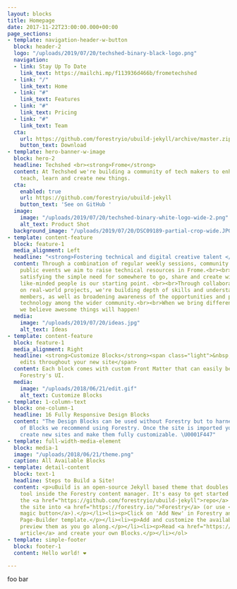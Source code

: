 ```yaml
---
layout: blocks
title: Homepage
date: 2017-11-22T23:00:00.000+00:00
page_sections:
- template: navigation-header-w-button
  block: header-2
  logo: "/uploads/2019/07/20/techshed-binary-black-logo.png"
  navigation:
  - link: Stay Up To Date
    link_text: https://mailchi.mp/f113936d466b/frometechshed
  - link: "/"
    link_text: Home
  - link: "#"
    link_text: Features
  - link: "#"
    link_text: Pricing
  - link: "#"
    link_text: Team
  cta:
    url: https://github.com/forestryio/ubuild-jekyll/archive/master.zip
    button_text: Download
- template: hero-banner-w-image
  block: hero-2
  headline: Techshed <br><strong>Frome</strong>
  content: At Techshed we're building a community of tech makers to enhance skills,
    teach, learn and create new things.
  cta:
    enabled: true
    url: https://github.com/forestryio/ubuild-jekyll
    button_text: 'See on GitHub '
  image:
    image: "/uploads/2019/07/20/techshed-binary-white-logo-wide-2.png"
    alt_text: Product Shot
  background_image: "/uploads/2019/07/20/DSC09189-partial-crop-wide.JPG"
- template: content-feature
  block: feature-1
  media_alignment: Left
  headline: "<strong>Fostering technical and digital creative talent </strong>in Frome"
  content: Through a combination of regular weekly sessions, community projects and
    public events we aim to raise technical resources in Frome.<br><br>To enable this,
    satisfying the simple need for somewhere to go, share and create with interesting,
    like-minded people is our starting point. <br><br>Through collaboration and focus
    on real-world projects, we're building depth of skills and understanding among
    members, as well as broadening awareness of the opportunities and pitfalls of
    technology among the wider community.<br><br>When we bring different minds together,
    we believe awesome things will happen!
  media:
    image: "/uploads/2019/07/20/ideas.jpg"
    alt_text: Ideas
- template: content-feature
  block: feature-1
  media_alignment: Right
  headline: <strong>Customize Blocks</strong><span class="light">&nbsp;to make quick
    edits throughout your new site</span>
  content: Each block comes with custom Front Matter that can easily be edited in
    Forestry's UI.
  media:
    image: "/uploads/2018/06/21/edit.gif"
    alt_text: Customize Blocks
- template: 1-column-text
  block: one-column-1
  headline: 16 Fully Responsive Design Blocks
  content: "The Design Blocks can be used without Forestry but to harness the power
    of Blocks we recommend using Forestry. Once the site is imported you can immediately
    create new sites and make them fully customizable. \U0001F447"
- template: full-width-media-element
  block: media-1
  image: "/uploads/2018/06/21/theme.png"
  caption: All Available Blocks
- template: detail-content
  block: text-1
  headline: Steps to Build a Site!
  content: <p>uBuild is an open-source Jekyll based theme that doubles as a builder
    tool inside the Forestry content manager. It's easy to get started!</p><ol><li><p>Fork
    the <a href="https://github.com/forestryio/ubuild-jekyll">repo</a> and import
    the site into <a href="https://forestry.io/">Forestry</a> (or use <a href="https://forestry.io/blog/ubuild-a-new-theme-for-static-sites-using-blocks#even-quicker-start">our
    magic button</a>).</p></li><li><p>Click on 'Add New' in Forestry and select the
    Page-Builder template.</p></li><li><p>Add and customize the available Blocks and
    preview them as you go along.</p></li><li><p>Read <a href="https://forestry.io/blog/ubuild-a-new-theme-for-static-sites-using-blocks/">our
    article</a> and create your own Blocks.</p></li></ol>
- template: simple-footer
  block: footer-1
  content: Hello world! ❤︎

---
```

foo bar